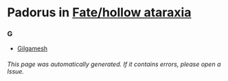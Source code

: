 # Padorus in [Fate/hollow ataraxia](https://myanimelist.net/manga/51987/Fate_hollow_ataraxia)

### G
* [Gilgamesh](https://github.com/shadow578/Project-Padoru/blob/master/table-of-contents/characters/Gilgamesh.md)

###### This page was automatically generated. If it contains errors, please open a Issue.
